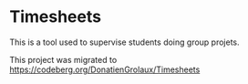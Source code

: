 # Timesheets
This is a tool used to supervise students doing group projets. 

This project was migrated to https://codeberg.org/DonatienGrolaux/Timesheets

